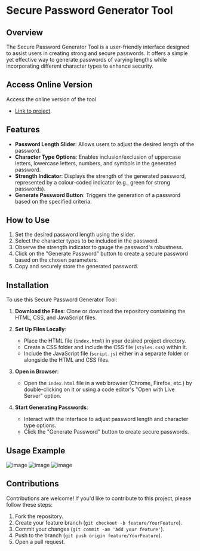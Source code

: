 # Secure Password Generator Tool

## Overview
The Secure Password Generator Tool is a user-friendly interface designed to assist users in creating strong and secure passwords. It offers a simple yet effective way to generate passwords of varying lengths while incorporating different character types to enhance security.

## Access Online Version
Access the online version of the tool 
-  [Link to project](https://udaykiran6463.github.io/Password-Generator/).

## Features
- **Password Length Slider**: Allows users to adjust the desired length of the password.
- **Character Type Options**: Enables inclusion/exclusion of uppercase letters, lowercase letters, numbers, and symbols in the generated password.
- **Strength Indicator**: Displays the strength of the generated password, represented by a colour-coded indicator (e.g., green for strong passwords).
- **Generate Password Button**: Triggers the generation of a password based on the specified criteria.


## How to Use
1. Set the desired password length using the slider.
2. Select the character types to be included in the password.
3. Observe the strength indicator to gauge the password's robustness.
4. Click on the "Generate Password" button to create a secure password based on the chosen parameters.
5. Copy and securely store the generated password.

## Installation
To use this Secure Password Generator Tool:

1. **Download the Files**: Clone or download the repository containing the HTML, CSS, and JavaScript files.

2. **Set Up Files Locally**:
   - Place the HTML file (`index.html`) in your desired project directory.
   - Create a CSS folder and include the CSS file (`styles.css`) within it.
   - Include the JavaScript file (`script.js`) either in a separate folder or alongside the HTML and CSS files.

3. **Open in Browser**:
   - Open the `index.html` file in a web browser (Chrome, Firefox, etc.) by double-clicking on it or using a code editor's "Open with Live Server" option.

4. **Start Generating Passwords**:
   - Interact with the interface to adjust password length and character type options.
   - Click the "Generate Password" button to create secure passwords.

## Usage Example
![image](https://github.com/udaykiran6463/Password-Generator/assets/139199158/4513ad82-f393-485a-b523-bdfc8c443940)
![image](https://github.com/udaykiran6463/Password-Generator/assets/139199158/632dd5af-aaa3-4af3-a3a6-ecf687605d54)
![image](https://github.com/udaykiran6463/Password-Generator/assets/139199158/616e783a-4ffd-435d-807f-99d2e354fd5d)

## Contributions
Contributions are welcome! If you'd like to contribute to this project, please follow these steps:
1. Fork the repository.
2. Create your feature branch (`git checkout -b feature/YourFeature`).
3. Commit your changes (`git commit -am 'Add your feature'`).
4. Push to the branch (`git push origin feature/YourFeature`).
5. Open a pull request.

